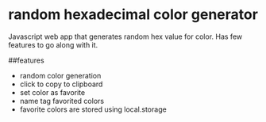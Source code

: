 # random hexadecimal color generator
Javascript web app that generates random hex value for color. Has few features to go along with it.

##features
- random color generation
- click to copy to clipboard 
- set color as favorite
- name tag favorited colors
- favorite colors are stored using local.storage
